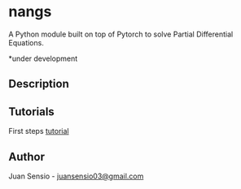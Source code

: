 # nangs

A Python module built on top of Pytorch to solve Partial Differential Equations.

*under development

## Description

## Tutorials

First steps [tutorial](./tutorials/tutorial.ipynb)

## Author

Juan Sensio - juansensio03@gmail.com
